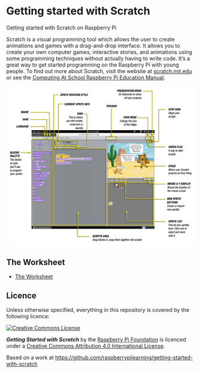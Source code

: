 # Getting started with Scratch

Getting started with Scratch on Raspberry Pi

Scratch is a visual programming tool which allows the user to create animations and games with a drag-and-drop interface. It allows you to create your own computer games, interactive stories, and animations using some programming techniques without actually having to write code. It’s a great way to get started programming on the Raspberry Pi with young people. To find out more about Scratch, visit the website at [scratch.mit.edu](http://scratch.mit.edu) or see the [Computing At School Raspberry Pi Education Manual](http://pi.cs.man.ac.uk/download/Raspberry_Pi_Education_Manual.pdf).

![](images/scratch-interface.png)

## The Worksheet

- [The Worksheet](worksheet.md)

## Licence

Unless otherwise specified, everything in this repository is covered by the following licence:

[![Creative Commons License](http://i.creativecommons.org/l/by-sa/4.0/88x31.png)](http://creativecommons.org/licenses/by-sa/4.0/)

***Getting Started with Scratch*** by the [Raspberry Pi Foundation](http://www.raspberrypi.org) is licenced under a [Creative Commons Attribution 4.0 International License](http://creativecommons.org/licenses/by-sa/4.0/).

Based on a work at https://github.com/raspberrypilearning/getting-started-with-scratch

